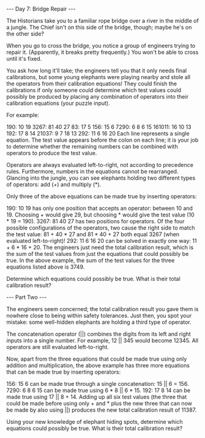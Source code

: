 --- Day 7: Bridge Repair ---

The Historians take you to a familiar rope bridge over a river in the middle of a jungle. The Chief isn't on this side of the bridge, though; maybe he's on the other side?

When you go to cross the bridge, you notice a group of engineers trying to repair it. (Apparently, it breaks pretty frequently.) You won't be able to cross until it's fixed.

You ask how long it'll take; the engineers tell you that it only needs final calibrations, but some young elephants were playing nearby and stole all the operators from their calibration equations! They could finish the calibrations if only someone could determine which test values could possibly be produced by placing any combination of operators into their calibration equations (your puzzle input).

For example:

190: 10 19
3267: 81 40 27
83: 17 5
156: 15 6
7290: 6 8 6 15
161011: 16 10 13
192: 17 8 14
21037: 9 7 18 13
292: 11 6 16 20
Each line represents a single equation. The test value appears before the colon on each line; it is your job to determine whether the remaining numbers can be combined with operators to produce the test value.

Operators are always evaluated left-to-right, not according to precedence rules. Furthermore, numbers in the equations cannot be rearranged. Glancing into the jungle, you can see elephants holding two different types of operators: add (+) and multiply (*).

Only three of the above equations can be made true by inserting operators:

190: 10 19 has only one position that accepts an operator: between 10 and 19. Choosing + would give 29, but choosing * would give the test value (10 * 19 = 190).
3267: 81 40 27 has two positions for operators. Of the four possible configurations of the operators, two cause the right side to match the test value: 81 + 40 * 27 and 81 * 40 + 27 both equal 3267 (when evaluated left-to-right)!
292: 11 6 16 20 can be solved in exactly one way: 11 + 6 * 16 + 20.
The engineers just need the total calibration result, which is the sum of the test values from just the equations that could possibly be true. In the above example, the sum of the test values for the three equations listed above is 3749.

Determine which equations could possibly be true. What is their total calibration result?

--- Part Two ---

The engineers seem concerned; the total calibration result you gave them is nowhere close to being within safety tolerances. Just then, you spot your mistake: some well-hidden elephants are holding a third type of operator.

The concatenation operator (||) combines the digits from its left and right inputs into a single number. For example, 12 || 345 would become 12345. All operators are still evaluated left-to-right.

Now, apart from the three equations that could be made true using only addition and multiplication, the above example has three more equations that can be made true by inserting operators:

156: 15 6 can be made true through a single concatenation: 15 || 6 = 156.
7290: 6 8 6 15 can be made true using 6 * 8 || 6 * 15.
192: 17 8 14 can be made true using 17 || 8 + 14.
Adding up all six test values (the three that could be made before using only + and * plus the new three that can now be made by also using ||) produces the new total calibration result of 11387.

Using your new knowledge of elephant hiding spots, determine which equations could possibly be true. What is their total calibration result?
